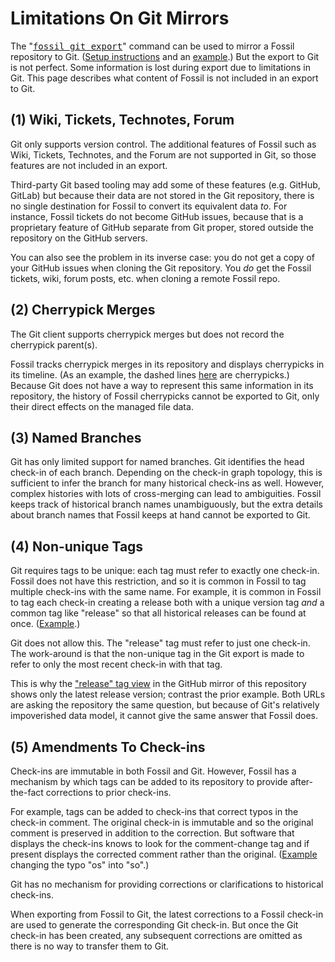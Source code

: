 # Limitations On Git Mirrors

The "<tt>[fossil git export](/help?cmd=git)</tt>" command can be used to
mirror a Fossil repository to Git.
([Setup instructions](./mirrortogithub.md) and an
[example](https://github.com/drhsqlite/fossil-mirror).)
But the export to Git is not perfect. Some information is lost during
export due to limitations in Git.  This page describes what content of
Fossil is not included in an export to Git.

## (1) Wiki, Tickets, Technotes, Forum

Git only supports version control. The additional features of Fossil such
as Wiki, Tickets, Technotes, and the Forum are not supported in Git,
so those features are not included in an export.

Third-party Git based tooling may add some of these features (e.g.
GitHub, GitLab) but because their data are not stored in the Git
repository, there is no single destination for Fossil to convert its
equivalent data *to*. For instance, Fossil tickets do not become GitHub
issues, because that is a proprietary feature of GitHub separate from
Git proper, stored outside the repository on the GitHub servers.

You can also see the problem in its inverse case: you do not get a copy
of your GitHub issues when cloning the Git repository. You *do* get the
Fossil tickets, wiki, forum posts, etc. when cloning a remote Fossil
repo.

## (2) Cherrypick Merges

The Git client supports cherrypick merges but does not record the
cherrypick parent(s).

Fossil tracks cherrypick merges in its repository and displays
cherrypicks in its timeline. (As an example, the dashed lines
[here](/timeline?c=0a9f12ce6655b7a5) are cherrypicks.) Because Git does
not have a way to represent this same information in its repository, the
history of Fossil cherrypicks cannot be exported to Git, only their
direct effects on the managed file data.

## (3) Named Branches

Git has only limited support for named branches.  Git identifies the head
check-in of each branch.  Depending on the check-in graph topology, this
is sufficient to infer the branch for many historical check-ins as well.
However, complex histories with lots of cross-merging
can lead to ambiguities.  Fossil keeps
track of historical branch names unambiguously, 
but the extra details about branch names that Fossil keeps
at hand cannot be exported to Git.

## (4) Non-unique Tags

Git requires tags to be unique: each tag must refer to exactly one
check-in.  Fossil does not have this restriction, and so it is common
in Fossil to tag multiple check-ins with the same name.  For example,
it is common in Fossil to tag each check-in creating a release both
with a unique version tag *and* a common tag like "release"
so that all historical releases can be found at once.
([Example](/timeline?t=release).)

Git does not allow this.  The "release" tag must refer to just one
check-in.  The work-around is that the non-unique tag in the Git export is 
made to refer to only the most recent check-in with that tag.

This is why the ["release" tag view][ghrtv] in the GitHub mirror of this
repository shows only the latest release version; contrast the prior
example. Both URLs are asking the repository the same question, but
because of Git's relatively impoverished data model, it cannot give the
same answer that Fossil does.

[ghrtv]: https://github.com/drhsqlite/fossil-mirror/tree/release

## (5) Amendments To Check-ins

Check-ins are immutable in both Fossil and Git.
However, Fossil has a mechanism by which tags can be added to
its repository to provide after-the-fact corrections to prior check-ins.

For example, tags can be added to check-ins that correct typos in the
check-in comment.  The original check-in is immutable and so the
original comment is preserved in addition to the correction. But
software that displays the check-ins knows to look for the comment-change
tag and if present displays the corrected comment rather than the original.
([Example](/info/8ed91bbe44d0d383) changing the typo "os" into "so".)

Git has no mechanism for providing corrections or clarifications to
historical check-ins.

When exporting from Fossil to Git, the latest corrections to a Fossil check-in
are used to generate the corresponding Git check-in.  But once the Git
check-in has been created, any subsequent corrections are omitted as there
is no way to transfer them to Git.
